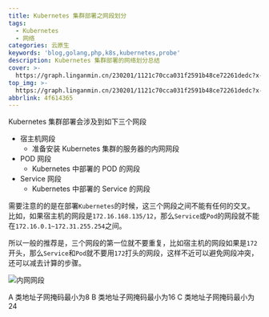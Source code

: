 ```yaml
---
title: Kubernetes 集群部署之网段划分
tags:
  - Kubernetes
  - 网络
categories: 云原生
keywords: 'blog,golang,php,k8s,kubernetes,probe'
description: Kubernetes 集群部署的网络划分总结
cover: >-
  https://graph.linganmin.cn/230201/1121c70cca031f2591b48ce72261dedc?x-oss-process=image/format,webp/quality,q_10
top_img: >-
  https://graph.linganmin.cn/230201/1121c70cca031f2591b48ce72261dedc?x-oss-process=image/format,webp/quality,q_60
abbrlink: 4f614365
---
```


Kubernetes 集群部署会涉及到如下三个网段

- 宿主机网段
  - 准备安装 Kubernetes 集群的服务器的内网网段
- POD 网段
  - Kubernetes 中部署的 POD 的网段
- Service 网段
  - Kubernetes 中部署的 Service 的网段

需要注意的的是在部署`Kubernetes`的时候，这三个网段之间不能有任何的交叉。比如，如果宿主机的网段是`172.16.168.135/12`，那么`Service`或`Pod`的网段就不能在`172.16.0.1~172.31.255.254`之间。

所以一般的推荐是，三个网段的第一位就不要重复，比如宿主机的网段如果是`172`开头，那么`Service`和`Pod`就不要用`172`打头的网段，这样不近可以避免网段冲突，还可以减去计算的步骤。

![内网网段](https://graph.linganmin.cn/230201/f99145761826b3f4c838c32c4d67c71c?x-oss-process=image/format,webp/quality,q_60)

A 类地址子网掩码最小为8
B 类地址子网掩码最小为16
C 类地址子网掩码最小为24
